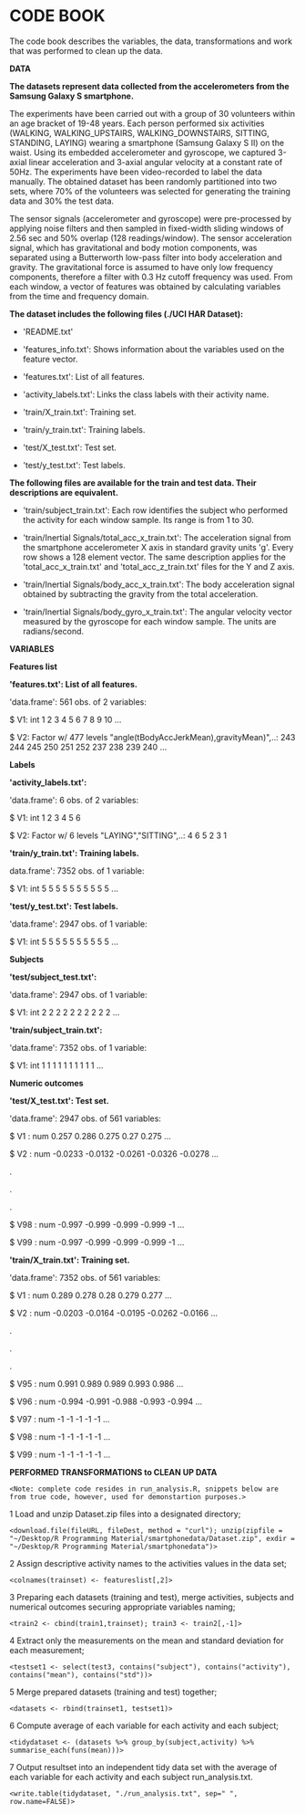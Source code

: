 **CODE BOOK**
==========================================================================

The code book describes the variables, the data, transformations and work that was performed to clean up the data.

**DATA**

**The datasets represent data collected from the accelerometers from the Samsung Galaxy S smartphone.**

The experiments have been carried out with a group of 30 volunteers within an age bracket of 19-48 years. 
Each person performed six activities (WALKING, WALKING_UPSTAIRS, WALKING_DOWNSTAIRS, SITTING, STANDING, LAYING) wearing a smartphone (Samsung Galaxy S II) on the waist. 
Using its embedded accelerometer and gyroscope, we captured 3-axial linear acceleration and 3-axial angular velocity at a constant rate of 50Hz. 
The experiments have been video-recorded to label the data manually. 
The obtained dataset has been randomly partitioned into two sets, where 70% of the volunteers was selected for generating the training data and 30% the test data. 

The sensor signals (accelerometer and gyroscope) were pre-processed by applying noise filters and then sampled in fixed-width sliding windows of 2.56 sec and 50% overlap (128 readings/window). 
The sensor acceleration signal, which has gravitational and body motion components, was separated using a Butterworth low-pass filter into body acceleration and gravity. 
The gravitational force is assumed to have only low frequency components, therefore a filter with 0.3 Hz cutoff frequency was used. 
From each window, a vector of features was obtained by calculating variables from the time and frequency domain. 


**The dataset includes the following files (./UCI HAR Dataset):**

- 'README.txt'

- 'features_info.txt': Shows information about the variables used on the feature vector.

- 'features.txt': List of all features.

- 'activity_labels.txt': Links the class labels with their activity name.

- 'train/X_train.txt': Training set.

- 'train/y_train.txt': Training labels.

- 'test/X_test.txt': Test set.

- 'test/y_test.txt': Test labels.

**The following files are available for the train and test data. Their descriptions are equivalent.**

- 'train/subject_train.txt': Each row identifies the subject who performed the activity for each window sample. Its range is from 1 to 30.

- 'train/Inertial Signals/total_acc_x_train.txt': The acceleration signal from the smartphone accelerometer X axis in standard gravity units 'g'. Every row shows a 128 element vector. The same description applies for the 'total_acc_x_train.txt' and 'total_acc_z_train.txt' files for the Y and Z axis. 

- 'train/Inertial Signals/body_acc_x_train.txt': The body acceleration signal obtained by subtracting the gravity from the total acceleration. 

- 'train/Inertial Signals/body_gyro_x_train.txt': The angular velocity vector measured by the gyroscope for each window sample. The units are radians/second. 


**VARIABLES**

**Features list**

**'features.txt': List of all features.**

'data.frame':	561 obs. of  2 variables:

 $ V1: int  1 2 3 4 5 6 7 8 9 10 ...
 
 $ V2: Factor w/ 477 levels "angle(tBodyAccJerkMean),gravityMean)",..: 243 244 245 250 251 252 237 238 239 240 ...

**Labels**

**'activity_labels.txt':**

'data.frame':	6 obs. of  2 variables:

 $ V1: int  1 2 3 4 5 6
 
 $ V2: Factor w/ 6 levels "LAYING","SITTING",..: 4 6 5 2 3 1
 
 **'train/y_train.txt': Training labels.**
 
 data.frame':	7352 obs. of  1 variable:
 
 $ V1: int  5 5 5 5 5 5 5 5 5 5 ...
 
 **'test/y_test.txt': Test labels.**
 
 'data.frame':	2947 obs. of  1 variable:
 
 $ V1: int  5 5 5 5 5 5 5 5 5 5 ...
 
 **Subjects**
 
 **'test/subject_test.txt':**
 
 'data.frame':	2947 obs. of  1 variable:
 
 $ V1: int  2 2 2 2 2 2 2 2 2 2 ...
 
 **'train/subject_train.txt':**
 
 'data.frame':	7352 obs. of  1 variable:
 
 $ V1: int  1 1 1 1 1 1 1 1 1 1 ...
 
 **Numeric outcomes**
 
 **'test/X_test.txt': Test set.**
 
 'data.frame':	2947 obs. of  561 variables:
 
 $ V1  : num  0.257 0.286 0.275 0.27 0.275 ...
 
 $ V2  : num  -0.0233 -0.0132 -0.0261 -0.0326 -0.0278 ...
 
 .
 
 .
 
 .
 
 
 $ V98 : num  -0.997 -0.999 -0.999 -0.999 -1 ...
 
 $ V99 : num  -0.997 -0.999 -0.999 -0.999 -1 ...
 
 **'train/X_train.txt': Training set.**
 
 'data.frame':	7352 obs. of  561 variables:
 
 $ V1  : num  0.289 0.278 0.28 0.279 0.277 ...
 
 $ V2  : num  -0.0203 -0.0164 -0.0195 -0.0262 -0.0166 ...
 
 .
 
 .
 
 .
 
 $ V95 : num  0.991 0.989 0.989 0.993 0.986 ...
 
 $ V96 : num  -0.994 -0.991 -0.988 -0.993 -0.994 ...
 
 $ V97 : num  -1 -1 -1 -1 -1 ...
 
 $ V98 : num  -1 -1 -1 -1 -1 ...
 
 $ V99 : num  -1 -1 -1 -1 -1 ...
 
 **PERFORMED TRANSFORMATIONS to CLEAN UP DATA**
 
 `<Note: complete code resides in run_analysis.R, snippets below are from true code, however, used for demonstartion purposes.>`

1 Load and unzip Dataset.zip files into a designated directory;

`<download.file(fileURL, fileDest, method = "curl");
unzip(zipfile = "~/Desktop/R Programming Material/smartphonedata/Dataset.zip", exdir = "~/Desktop/R Programming Material/smartphonedata")>`


2 Assign descriptive activity names to the activities values in the data set;

`<colnames(trainset) <- featureslist[,2]>`

3 Preparing each datasets (training and test), merge activities, subjects and numerical outcomes securing appropriate variables naming;

`<train2 <- cbind(train1,trainset); train3 <- train2[,-1]>`

4 Extract only the measurements on the mean and standard deviation for each measurement;

`<testset1 <- select(test3, contains("subject"), contains("activity"), contains("mean"), contains("std"))>`

5 Merge prepared datasets (training and test) together;

`<datasets <- rbind(trainset1, testset1)>`

6 Compute average of each variable for each activity and each subject;

`<tidydataset <- (datasets %>% group_by(subject,activity) %>% summarise_each(funs(mean)))>`

7 Output resultset into an independent tidy data set with the average of each variable for each activity and each subject run_analysis.txt.

`<write.table(tidydataset, "./run_analysis.txt", sep=" ", row.name=FALSE)>`



